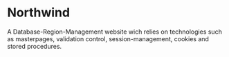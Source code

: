 # Northwind
A Database-Region-Management website wich relies on technologies such as masterpages, validation control, session-management, cookies and stored procedures. 

